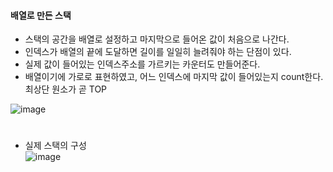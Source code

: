 #### 배열로 만든 스택
* 스택의 공간을 배열로 설정하고 마지막으로 들어온 값이 처음으로 나간다.
* 인덱스가 배열의 끝에 도달하면 길이를 일일히 늘려줘야 하는 단점이 있다.
* 실제 값이 들어있는 인덱스주소를 가르키는 카운터도 만들어준다.
* 배열이기에 가로로 표현하였고, 어느 인덱스에 마지막 값이 들어있는지 count한다. 최상단 원소가 곧 TOP

![image](https://user-images.githubusercontent.com/90320005/180152893-abf9480b-adc3-4e26-b072-64aa593cc3a9.png)  





# 


* 실제 스택의 구성  
 ![image](https://user-images.githubusercontent.com/90320005/180153108-63bd1f03-8afb-435d-9442-151fb8e5b4ec.png)

